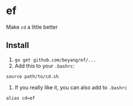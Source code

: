 ef
====

Make `cd` a little better

Install
-----

1. `go get github.com/beyang/ef/...`
1. Add this to your `.bashrc`:
```
source path/to/cd.sh
```
1. If you really like it, you can also add to `.bashrc`
```
alias cd=ef
```
